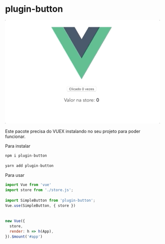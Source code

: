 # plugin-button

![Animation](animation.gif)

Este pacote precisa do VUEX instalando no seu projeto para poder funcionar.

Para instalar
```js
npm i plugin-button

yarn add plugin-button
```

Para usar
```js
import Vue from 'vue'
import store from './store.js';

import SimpleButton from 'plugin-button';
Vue.use(SimpleButton, { store })


new Vue({
  store,
  render: h => h(App),
}).$mount('#app')
```
